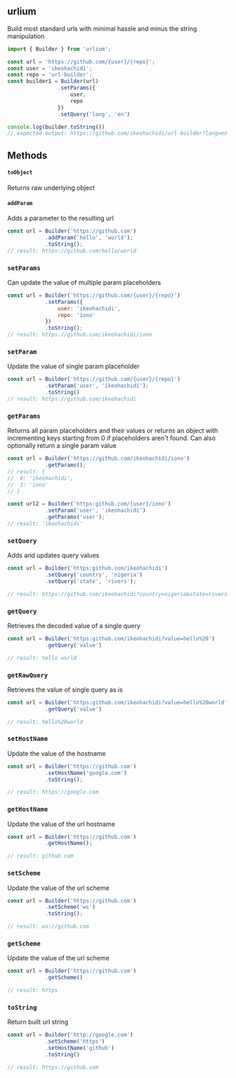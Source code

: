 ## urlium
Build most standard urls with minimal hassle and minus the string manipulation

```js
import { Builder } from 'urlium';

const url = 'https://github.com/{user}/{repo}';
const user = 'ikeohachidi';
const repo = 'url-builder';
const builder1 = Builder(url)
				.setParams({
					user,
					repo
				})
				.setQuery('lang', 'en')

console.log(builder.toString())
// expected output: https://github.com/ikeohachidi/url-builder?lang=en
```

## Methods
#### `toObject`
Returns raw underlying object

#### `addParam`
Adds a parameter to the resulting url
```js
const url = Builder('https://github.com')
			.addParam('hello', 'world');
			.toString();
// result: https://github.com/hello/world
```

### `setParams`
Can update the value of multiple param placeholders
```js
const url = Builder('https://github.com/{user}/{repo}')
			.setParams({
				user: 'ikeohachidi',
				repo: 'iono'
			})
			.toString();
// result: https://github.com/ikeohachidi/iono
```

### `setParam`
Update the value of single param placeholder
```js
const url = Builder('https://github.com/{user}/{repo}')
			.setParam('user', 'ikeohachidi');
			.toString()
// result: https://github.com/ikeohachidi
```

### `getParams`
Returns all param placeholders and their values or returns an
object with incrementing keys starting from 0 if placeholders aren't
found. Can also optionally return a single param value
```js
const url = Builder('https://github.com/ikeohachidi/iono')
			.getParams();
// result: {
// 	0: 'ikeohachidi',
// 	1: 'iono'
// }

const url2 = Builder('https:github.com/{user}/iono')
			.setParam('user', 'ikeohachidi')
			.getParams('user');
// result: 'ikeohachidi'
```

### `setQuery`
Adds and updates query values
```js
const url = Builder('https:github.com/ikeohachidi')
			.setQuery('country', 'nigeria')
			.setQuery('state', 'rivers');

// result: https://github.com/ikeohachidi?country=nigeria&state=rivers
```

### `getQuery`
Retrieves the decoded value of a single query
```js
const url = Builder('https:github.com/ikeohachidi?value=hello%20')
			.getQuery('value')

// result: hello world 
````

### `getRawQuery`
Retrieves the value of single query as is
```js
const url = Builder('https:github.com/ikeohachidi?value=hello%20world')
			.getQuery('value')

// result: hello%20world 
````

### `setHostName`
Update the value of the hostname 
```js
const url = Builder('https://github.com')
			.setHostName('google.com')
			.toString();

// result: https://google.com
```

### `getHostName`
Update the value of the url hostname 
```js
const url = Builder('https://github.com')
			.getHostName();

// result: github.com
```

### `setScheme`
Update the value of the url scheme 
```js
const url = Builder('https://github.com')
			.setScheme('ws')
			.toString();

// result: ws://github.com
```

### `getScheme`
Update the value of the url scheme 
```js
const url = Builder('https://github.com')
			.getScheme()

// result: https 
```

### `toString`
Return built url string
```js
const url = Builder('http://google.com')
			.setScheme('https')
			.setHostName('github')
			.toString()

// result: https://github.com
```